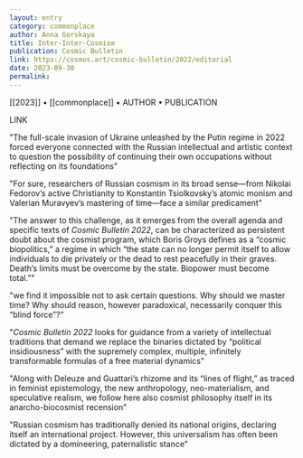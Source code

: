 ```yaml
---
layout: entry
category: commonplace
author: Anna Gorskaya
title: Inter-Inter-Cosmism
publication: Cosmic Bulletin
link: https://cosmos.art/cosmic-bulletin/2022/editorial
date: 2023-09-30
permalink:
---
```


[[2023]] • [[commonplace]] • AUTHOR • PUBLICATION

LINK

"The full-scale invasion of Ukraine unleashed by the Putin regime in 2022 forced everyone connected with the Russian intellectual and artistic context to question the possibility of continuing their own occupations without reflecting on its foundations"

"For sure, researchers of Russian cosmism in its broad sense—from Nikolai Fedorov’s active Christianity to Konstantin Tsiolkovsky’s atomic monism and Valerian Muravyev’s mastering of time—face a similar predicament"

"The answer to this challenge, as it emerges from the overall agenda and specific texts of *Cosmic Bulletin 2022*, can be characterized as persistent doubt about the cosmist program, which Boris Groys defines as a “cosmic biopolitics,” a regime in which “the state can no longer permit itself to allow individuals to die privately or the dead to rest peacefully in their graves. Death’s limits must be overcome by the state. Biopower must become total.”"

"we find it impossible not to ask certain questions. Why should we master time? Why should reason, however paradoxical, necessarily conquer this “blind force”?"

"*Cosmic Bulletin 2022* looks for guidance from a variety of intellectual traditions that demand we replace the binaries dictated by “political insidiousness” with the supremely complex, multiple, infinitely transformable formulas of a free material dynamics"

"Along with Deleuze and Guattari’s rhizome and its “lines of flight,” as traced in feminist epistemology, the new anthropology, neo-materialism, and speculative realism, we follow here also cosmist philosophy itself in its anarcho-biocosmist recension"

"Russian cosmism has traditionally denied its national origins, declaring itself an international project. However, this universalism has often been dictated by a domineering, paternalistic stance"
